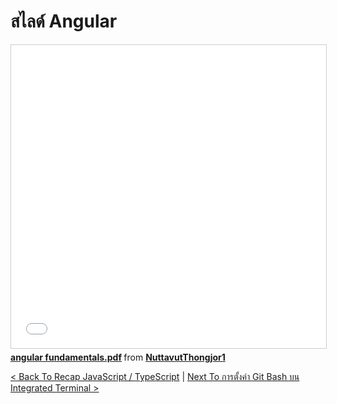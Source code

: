 # สไลด์ Angular

<iframe src="//www.slideshare.net/slideshow/embed_code/key/sq1NyhifeKDeFD" width="595" height="485" frameborder="0" marginwidth="0" marginheight="0" scrolling="no" style="border:1px solid #CCC; border-width:1px; margin-bottom:5px; max-width: 100%;" allowfullscreen> </iframe> <div style="margin-bottom:5px"> <strong> <a href="//www.slideshare.net/NuttavutThongjor1/angular-fundamentalspdf" title="angular fundamentals.pdf" target="_blank">angular fundamentals.pdf</a> </strong> from <strong><a href="//www.slideshare.net/NuttavutThongjor1" target="_blank">NuttavutThongjor1</a></strong> </div>

[&lt; Back To Recap JavaScript / TypeScript](Recap-JavaScript-TypeScript.md) | [Next To การตั้งค่า Git Bash บน Integrated Terminal &gt;](Setting-Git-Bash-On-Integrated-Terminal.md)
